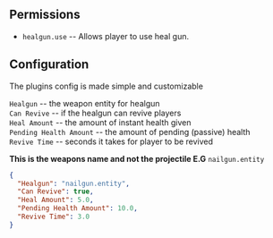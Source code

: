 ## Permissions

* `healgun.use` -- Allows player to use heal gun.

## Configuration

The plugins config is made simple and customizable

`Healgun` -- the weapon entity for healgun \
`Can Revive` -- if the healgun can revive players \
`Heal Amount` -- the amount of instant health given \
`Pending Health Amount` -- the amount of pending (passive) health \
`Revive Time` -- seconds it takes for player to be revived

**This is the weapons name and not the projectile E.G** `nailgun.entity`

```json
{
  "Healgun": "nailgun.entity",  
  "Can Revive": true,
  "Heal Amount": 5.0,
  "Pending Health Amount": 10.0,
  "Revive Time": 3.0
}
```

